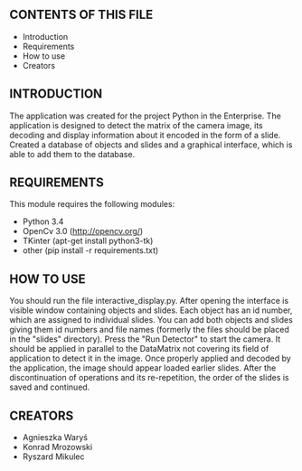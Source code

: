 CONTENTS OF THIS FILE
---------------------
   
 * Introduction
 * Requirements
 * How to use
 * Creators

INTRODUCTION
------------

The application was created for the project Python in the Enterprise. The application is designed to detect the matrix of the camera image, its decoding and display information about it encoded in the form of a slide.
Created a database of objects and slides and a graphical interface, which is able to add them to the database.

REQUIREMENTS
------------

This module requires the following modules:

 * Python 3.4
 * OpenCv 3.0 (http://opencv.org/)
 * TKinter (apt-get install python3-tk)
 * other (pip install -r requirements.txt)


HOW TO USE
----------

You should run the file interactive_display.py. After opening the interface is visible window containing objects and slides. Each object has an id number, which are assigned to individual slides. You can add both objects and slides giving them id numbers and file names (formerly the files should be placed in the "slides" directory). Press the "Run Detector" to start the camera. It should be applied in parallel to the DataMatrix not covering its field of application to detect it in the image. Once properly applied and decoded by the application, the image should appear loaded earlier slides. After the discontinuation of operations and its re-repetition, the order of the slides is saved and continued.

CREATORS
--------

 * Agnieszka Waryś
 * Konrad Mrozowski
 * Ryszard Mikulec

